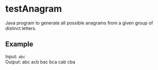 # testAnagram

Java program to generate all possible anagrams from a given group of distinct letters.

## Example

Input: `abc`  
Output:
abc
acb
bac
bca
cab
cba
